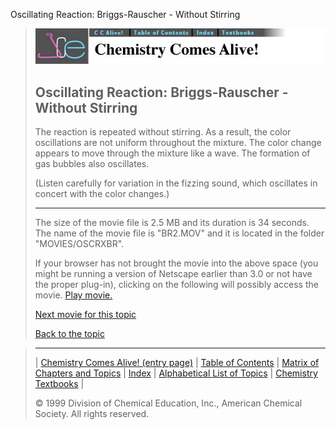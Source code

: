 





 Oscillating Reaction: Briggs-Rauscher - Without Stirring
 



> ![Chemistry Comes Alive!](ccahead.gif)
> 
> 
> 
> 
> 
> 
> 
> 
> 
> ## Oscillating Reaction: Briggs-Rauscher - Without Stirring
> 
> 
> 
> 
> 
> 
> 
> 
>   
> 
> 
> 
> 
> 
>  The reaction is repeated without stirring. As a result, the color oscillations are not uniform throughout the mixture. The color change appears to move through the mixture like a wave. The formation of gas bubbles also oscillates.
>  
> 
> 
> 
>  (Listen carefully for variation in the fizzing sound, which oscillates in concert with the color changes.)
>  
> 
> 
> 
> 
> 
> 
> 
> ---
> 
> 
>  The size of the movie file is 2.5 MB and its duration is 34 seconds. 
The name of the movie file is "BR2.MOV" 
and it is located in the folder "MOVIES/OSCRXBR".
>  
> 
> 
> 
>  If your browser has not brought the movie into the above space
(you might be running a version of Netscape earlier than 3.0 or
not have the proper plug-in), clicking on the following will
possibly access the movie.
>  [Play movie.](../../MOVIES/OSCRXBR/BR2.MOV) 
> 
> 
> 
> 
> [Next movie for this topic](../../MVHTM/OSCRXBR/BR3.HTM) 
> 
> 
> 
> 
> 
> 
> 
> [Back to the topic](../../MAIN/OSCRXBR/PAGE1.HTM)



> ---
> 
> 
>  |
>  [Chemistry Comes Alive! (entry page)](../../INDEX.HTM) 
>  |
>  [Table of Contents](../../CONTENTS.HTM) 
>  |
>  [Matrix of Chapters and Topics](../../MATRIX.HTM) 
>  |
>  [Index](../../WORDS.HTM) 
>  |
>  [Alphabetical List of Topics](../../ALPHATOP.HTM) 
>  |
>  [Chemistry Textbooks](../../BOOKS.HTM) 
>  |
>  
>  © 1999 Division of Chemical Education, Inc.,
American Chemical Society. All rights reserved.





